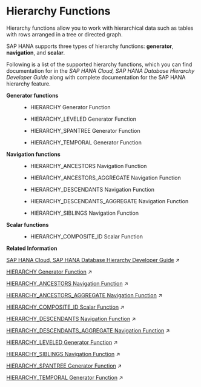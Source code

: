 <!-- loio2969da89b87f4abd85fd0b5f9f5bc395 -->

# Hierarchy Functions

Hierarchy functions allow you to work with hierarchical data such as tables with rows arranged in a tree or directed graph.



SAP HANA supports three types of hierarchy functions: **generator**, **navigation**, and **scalar**.

Following is a list of the supported hierarchy functions, which you can find documentation for in the *SAP HANA Cloud, SAP HANA Database Hierarchy Developer Guide* along with complete documentation for the SAP HANA hierarchy feature.


<dl>
<dt><b>

Generator functions

</b></dt>
<dd>

-   HIERARCHY Generator Function

-   HIERARCHY\_LEVELED Generator Function

-   HIERARCHY\_SPANTREE Generator Function

-   HIERARCHY\_TEMPORAL Generator Function




</dd><dt><b>

Navigation functions

</b></dt>
<dd>

-   HIERARCHY\_ANCESTORS Navigation Function

-   HIERARCHY\_ANCESTORS\_AGGREGATE Navigation Function

-   HIERARCHY\_DESCENDANTS Navigation Function

-   HIERARCHY\_DESCENDANTS\_AGGREGATE Navigation Function

-   HIERARCHY\_SIBLINGS Navigation Function




</dd><dt><b>

Scalar functions

</b></dt>
<dd>

-   HIERARCHY\_COMPOSITE\_ID Scalar Function




</dd>
</dl>

**Related Information**  


[SAP HANA Cloud, SAP HANA Database Hierarchy Developer Guide](https://help.sap.com/viewer/09f734c2169c4661b1aa15c00022ab21/2024_1_QRC/en-US/a93c356d32ef4e7fbd6143b554278eab.html "This guide explains how to use the hierarchy functions that are an integral part of SAP HANA core functionality.") :arrow_upper_right:

[HIERARCHY Generator Function](https://help.sap.com/viewer/09f734c2169c4661b1aa15c00022ab21/2024_1_QRC/en-US/f29c70e984254a6f8df76ad84e78f123.html "Generates a hierarchy based on recursive parent-child source data.") :arrow_upper_right:

[HIERARCHY_ANCESTORS Navigation Function](https://help.sap.com/viewer/09f734c2169c4661b1aa15c00022ab21/2024_1_QRC/en-US/bdb4719140634a56bb402fd1baa0e749.html "Returns all ancestors of a set of start nodes in a hierarchy.") :arrow_upper_right:

[HIERARCHY_ANCESTORS_AGGREGATE Navigation Function](https://help.sap.com/viewer/09f734c2169c4661b1aa15c00022ab21/2024_1_QRC/en-US/7198e5891c6e4b278b98aeedbb212de7.html "Efficiently calculates aggregates along a hierarchy in a top-down direction.") :arrow_upper_right:

[HIERARCHY_COMPOSITE_ID Scalar Function](https://help.sap.com/viewer/09f734c2169c4661b1aa15c00022ab21/2024_1_QRC/en-US/3a6f2a354e1c4dbcb4a80e7024c85481.html "Concatenates multicolumn tuple-like node identifiers into single scalar values.") :arrow_upper_right:

[HIERARCHY_DESCENDANTS Navigation Function](https://help.sap.com/viewer/09f734c2169c4661b1aa15c00022ab21/2024_1_QRC/en-US/77c7e749318c4f408bfe691e363614fd.html "Returns all descendants of a set of start nodes in a hierarchy.") :arrow_upper_right:

[HIERARCHY_DESCENDANTS_AGGREGATE Navigation Function](https://help.sap.com/viewer/09f734c2169c4661b1aa15c00022ab21/2024_1_QRC/en-US/c871422f92b24351a335f4a24ec1c54f.html "Efficiently calculates aggregates along a hierarchy in a bottom-up direction.") :arrow_upper_right:

[HIERARCHY_LEVELED Generator Function](https://help.sap.com/viewer/09f734c2169c4661b1aa15c00022ab21/2024_1_QRC/en-US/5720ec4044ea4d47955a3dd21272a47b.html "Creates a hierarchy based on source data that has a leveled format.") :arrow_upper_right:

[HIERARCHY_SIBLINGS Navigation Function](https://help.sap.com/viewer/09f734c2169c4661b1aa15c00022ab21/2024_1_QRC/en-US/e5db79e07e824b5a971f5b70f23f3981.html "Returns all siblings of a set of start nodes, including the start nodes.") :arrow_upper_right:

[HIERARCHY_SPANTREE Generator Function](https://help.sap.com/viewer/09f734c2169c4661b1aa15c00022ab21/2024_1_QRC/en-US/6f17763614824969915e4329d1729047.html "Generates a hierarchy for a recursive parent-child source containing only the first shortest path between each start and result node.") :arrow_upper_right:

[HIERARCHY_TEMPORAL Generator Function](https://help.sap.com/viewer/09f734c2169c4661b1aa15c00022ab21/2024_1_QRC/en-US/0be52ba7971740feab5c0a330fced1d1.html "Generates a time-dependent hierarchy for recursive parent-child source data whose edges are additionally qualified by validity intervals.") :arrow_upper_right:

